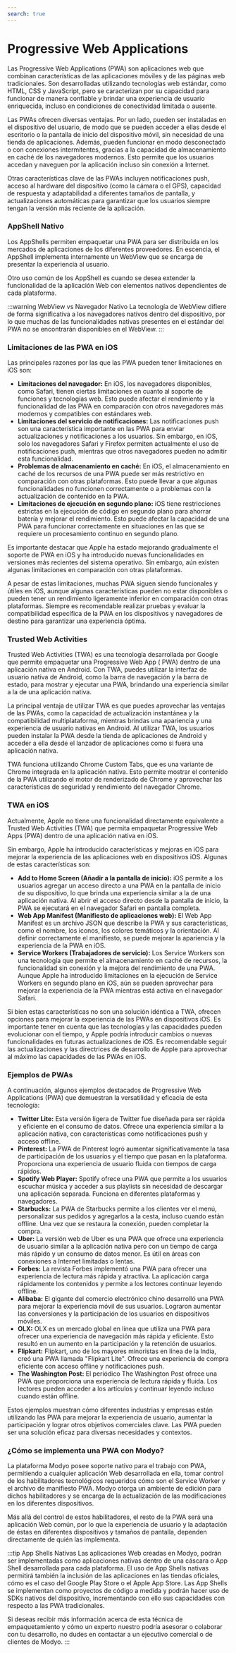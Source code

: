 ```yaml
---
search: true
---
```


# Progressive Web Applications

Las Progressive Web Applications (PWA) son aplicaciones web que combinan características de las aplicaciones móviles y de las páginas web tradicionales. Son desarrolladas utilizando tecnologías web estándar, como HTML, CSS y JavaScript, pero se caracterizan por su capacidad para funcionar de manera confiable y brindar una experiencia de usuario enriquecida, incluso en condiciones de conectividad limitada o ausente.

Las PWAs ofrecen diversas ventajas. Por un lado, pueden ser instaladas en el dispositivo del usuario, de modo que se pueden acceder a ellas desde el escritorio o la pantalla de inicio del dispositivo móvil, sin necesidad de una tienda de aplicaciones. Además, pueden funcionar en modo desconectado o con conexiones intermitentes, gracias a la capacidad de almacenamiento en caché de los navegadores modernos. Esto permite que los usuarios accedan y naveguen por la aplicación incluso sin conexión a Internet.

Otras características clave de las PWAs incluyen notificaciones push, acceso al hardware del dispositivo (como la cámara o el GPS), capacidad de respuesta y adaptabilidad a diferentes tamaños de pantalla, y actualizaciones automáticas para garantizar que los usuarios siempre tengan la versión más reciente de la aplicación.

### AppShell Nativo

Los AppShells permiten empaquetar una PWA para ser distribuída en los mercados de aplicaciones de los diferentes proveedores. En escencia, el AppShell implementa internamente un WebView que se encarga de presentar la experiencia al usuario.

Otro uso común de los AppShell es cuando se desea extender la funcionalidad de la aplicación Web con elementos nativos dependientes de cada plataforma.

:::warning WebView vs Navegador Nativo
La tecnología de WebView difiere de forma significativa a los navegadores nativos dentro del dispositivo, por lo que muchas de las funcionalidades nativas presentes en el estándar del PWA no se encontrarán disponibles en el WebView.
:::

### Limitaciones de las PWA en iOS

Las principales razones por las que las PWA pueden tener limitaciones en iOS son:

- **Limitaciones del navegador:** En iOS, los navegadores disponibles, como Safari, tienen ciertas limitaciones en cuanto al soporte de funciones y tecnologías web. Esto puede afectar el rendimiento y la funcionalidad de las PWA en comparación con otros navegadores más modernos y compatibles con estándares web.
- **Limitaciones del servicio de notificaciones:** Las notificaciones push son una característica importante en las PWA para enviar actualizaciones y notificaciones a los usuarios. Sin embargo, en iOS, solo los navegadores Safari y Firefox permiten actualmente el uso de notificaciones push, mientras que otros navegadores pueden no admitir esta funcionalidad.
- **Problemas de almacenamiento en caché:** En iOS, el almacenamiento en caché de los recursos de una PWA puede ser más restrictivo en comparación con otras plataformas. Esto puede llevar a que algunas funcionalidades no funcionen correctamente o a problemas con la actualización de contenido en la PWA.
- **Limitaciones de ejecución en segundo plano:** iOS tiene restricciones estrictas en la ejecución de código en segundo plano para ahorrar batería y mejorar el rendimiento. Esto puede afectar la capacidad de una PWA para funcionar correctamente en situaciones en las que se requiere un procesamiento continuo en segundo plano.

Es importante destacar que Apple ha estado mejorando gradualmente el soporte de PWA en iOS y ha introducido nuevas funcionalidades en versiones más recientes del sistema operativo. Sin embargo, aún existen algunas limitaciones en comparación con otras plataformas.

A pesar de estas limitaciones, muchas PWA siguen siendo funcionales y útiles en iOS, aunque algunas características pueden no estar disponibles o pueden tener un rendimiento ligeramente inferior en comparación con otras plataformas. Siempre es recomendable realizar pruebas y evaluar la compatibilidad específica de la PWA en los dispositivos y navegadores de destino para garantizar una experiencia óptima.

### Trusted Web Activities

Trusted Web Activities (TWA) es una tecnología desarrollada por Google que permite empaquetar una Progressive Web App ( PWA) dentro de una aplicación nativa en Android. Con TWA, puedes utilizar la interfaz de usuario nativa de Android, como la barra de navegación y la barra de estado, para mostrar y ejecutar una PWA, brindando una experiencia similar a la de una aplicación nativa.

La principal ventaja de utilizar TWA es que puedes aprovechar las ventajas de las PWAs, como la capacidad de actualización instantánea y la compatibilidad multiplataforma, mientras brindas una apariencia y una experiencia de usuario nativas en Android. Al utilizar TWA, los usuarios pueden instalar la PWA desde la tienda de aplicaciones de Android y acceder a ella desde el lanzador de aplicaciones como si fuera una aplicación nativa.

TWA funciona utilizando Chrome Custom Tabs, que es una variante de Chrome integrada en la aplicación nativa. Esto permite mostrar el contenido de la PWA utilizando el motor de renderizado de Chrome y aprovechar las características de seguridad y rendimiento del navegador Chrome.

### TWA en iOS

Actualmente, Apple no tiene una funcionalidad directamente equivalente a Trusted Web Activities (TWA) que permita empaquetar Progressive Web Apps (PWA) dentro de una aplicación nativa en iOS.

Sin embargo, Apple ha introducido características y mejoras en iOS para mejorar la experiencia de las aplicaciones web en dispositivos iOS. Algunas de estas características son:

- **Add to Home Screen (Añadir a la pantalla de inicio):** iOS permite a los usuarios agregar un acceso directo a una PWA en la pantalla de inicio de su dispositivo, lo que brinda una experiencia similar a la de una aplicación nativa. Al abrir el acceso directo desde la pantalla de inicio, la PWA se ejecutará en el navegador Safari en pantalla completa.
- **Web App Manifest (Manifiesto de aplicaciones web):** El Web App Manifest es un archivo JSON que describe la PWA y sus características, como el nombre, los iconos, los colores temáticos y la orientación. Al definir correctamente el manifiesto, se puede mejorar la apariencia y la experiencia de la PWA en iOS.
- **Service Workers (Trabajadores de servicio):** Los Service Workers son una tecnología que permite el almacenamiento en caché de recursos, la funcionalidad sin conexión y la mejora del rendimiento de una PWA. Aunque Apple ha introducido limitaciones en la ejecución de Service Workers en segundo plano en iOS, aún se pueden aprovechar para mejorar la experiencia de la PWA mientras está activa en el navegador Safari.

Si bien estas características no son una solución idéntica a TWA, ofrecen opciones para mejorar la experiencia de las PWAs en dispositivos iOS. Es importante tener en cuenta que las tecnologías y las capacidades pueden evolucionar con el tiempo, y Apple podría introducir cambios o nuevas funcionalidades en futuras actualizaciones de iOS. Es recomendable seguir las actualizaciones y las directrices de desarrollo de Apple para aprovechar al máximo las capacidades de las PWAs en iOS.


### Ejemplos de PWAs
A continuación, algunos ejemplos destacados de Progressive Web Applications (PWA) que demuestran la versatilidad y eficacia de esta tecnología:

- **Twitter Lite:** Esta versión ligera de Twitter fue diseñada para ser rápida y eficiente en el consumo de datos. Ofrece una experiencia similar a la aplicación nativa, con características como notificaciones push y acceso offline.
- **Pinterest:** La PWA de Pinterest logró aumentar significativamente la tasa de participación de los usuarios y el tiempo que pasan en la plataforma. Proporciona una experiencia de usuario fluida con tiempos de carga rápidos.
- **Spotify Web Player:** Spotify ofrece una PWA que permite a los usuarios escuchar música y acceder a sus playlists sin necesidad de descargar una aplicación separada. Funciona en diferentes plataformas y navegadores.
- **Starbucks:** La PWA de Starbucks permite a los clientes ver el menú, personalizar sus pedidos y agregarlos a la cesta, incluso cuando están offline. Una vez que se restaura la conexión, pueden completar la compra.
- **Uber:** La versión web de Uber es una PWA que ofrece una experiencia de usuario similar a la aplicación nativa pero con un tiempo de carga más rápido y un consumo de datos menor. Es útil en áreas con conexiones a Internet limitadas o lentas.
- **Forbes:** La revista Forbes implementó una PWA para ofrecer una experiencia de lectura más rápida y atractiva. La aplicación carga rápidamente los contenidos y permite a los lectores continuar leyendo offline.
- **Alibaba:** El gigante del comercio electrónico chino desarrolló una PWA para mejorar la experiencia móvil de sus usuarios. Lograron aumentar las conversiones y la participación de los usuarios en dispositivos móviles.
- **OLX:** OLX es un mercado global en línea que utiliza una PWA para ofrecer una experiencia de navegación más rápida y eficiente. Esto resultó en un aumento en la participación y la retención de usuarios.
- **Flipkart:** Flipkart, uno de los mayores minoristas en línea de la India, creó una PWA llamada "Flipkart Lite". Ofrece una experiencia de compra eficiente con acceso offline y notificaciones push.
- **The Washington Post:** El periódico The Washington Post ofrece una PWA que proporciona una experiencia de lectura rápida y fluida. Los lectores pueden acceder a los artículos y continuar leyendo incluso cuando están offline.

Estos ejemplos muestran cómo diferentes industrias y empresas están utilizando las PWA para mejorar la experiencia de usuario, aumentar la participación y lograr otros objetivos comerciales clave. Las PWA pueden ser una solución eficaz para diversas necesidades y contextos.


### ¿Cómo se implementa una PWA con Modyo?

La plataforma Modyo posee soporte nativo para el trabajo con PWA, permitiendo a cualquier aplicación Web desarrollada en ella, tomar control de los habilitadores tecnológicos requeridos cómo son el Service Worker y el archivo de manifiesto PWA. Modyo otorga un ambiente de edición para dichos habilitadores y se encarga de la actualización de las modificaciones en los diferentes dispositivos.

Más allá del control de estos habilitadores, el resto de la PWA será una aplicación Web común, por lo que la experiencia de usuario y la adaptación de éstas en diferentes dispositivos y tamaños de pantalla, dependen directamente de quién las implementa.

:::tip App Shells Nativas
Las aplicaciones Web creadas en Modyo, podrán ser implementadas como aplicaciones nativas dentro de una cáscara o App Shell desarrollada para cada plataforma. El uso de App Shells nativas permitirá también la inclusión de las aplicaciones en las tiendas oficiales, cómo es el caso del Google Play Store o el Apple App Store. Las App Shells se implementan como proyectos de código a medida y podrán hacer uso de SDKs nativos del dispositivo, incrementando con ello sus capacidades con respecto a las PWA tradicionales.

Si deseas recibir más información acerca de esta técnica de empaquetamiento y cómo un experto nuestro podría asesorar o colaborar con tu desarrollo, no dudes en contactar a un ejecutivo comercial o de clientes de Modyo.
:::
